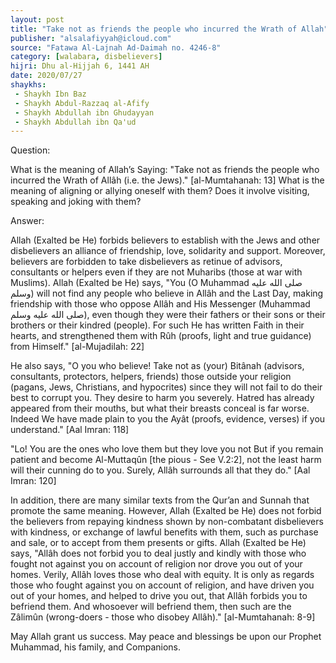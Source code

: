 ```yaml
---
layout: post
title: "Take not as friends the people who incurred the Wrath of Allah"
publisher: "alsalafiyyah@icloud.com"
source: "Fatawa Al-Lajnah Ad-Daimah no. 4246-8"
category: [walabara, disbelievers]
hijri: Dhu al-Hijjah 6, 1441 AH
date: 2020/07/27
shaykhs: 
 - Shaykh Ibn Baz
 - Shaykh Abdul-Razzaq al-Afify
 - Shaykh Abdullah ibn Ghudayyan
 - Shaykh Abdullah ibn Qa'ud
---
```


Question: 
 
What is the meaning of Allah’s Saying: "Take not as friends the people who incurred the Wrath of Allâh (i.e. the Jews)." [al-Mumtahanah: 13] What is the meaning of aligning or allying oneself with them? Does it involve visiting, speaking and joking with them?

Answer:

Allah (Exalted be He) forbids believers to establish with the Jews and other disbelievers an alliance of friendship, love, solidarity and support. Moreover, believers are forbidden to take disbelievers as retinue of advisors, consultants or helpers even if they are not Muharibs (those at war with Muslims). Allah (Exalted be He) says, "You (O Muhammad صلى الله عليه وسلم) will not find any people who believe in Allâh and the Last Day, making friendship with those who oppose Allâh and His Messenger (Muhammad صلى الله عليه وسلم), even though they were their fathers or their sons or their brothers or their kindred (people). For such He has written Faith in their hearts, and strengthened them with Rûh (proofs, light and true guidance) from Himself." [al-Mujadilah: 22]

He also says, "O you who believe! Take not as (your) Bitânah (advisors, consultants, protectors, helpers, friends) those outside your religion (pagans, Jews, Christians, and hypocrites) since they will not fail to do their best to corrupt you. They desire to harm you severely. Hatred has already appeared from their mouths, but what their breasts conceal is far worse. Indeed We have made plain to you the Ayât (proofs, evidence, verses) if you understand." [Aal Imran: 118] 

"Lo! You are the ones who love them but they love you not But if you remain patient and become Al-Muttaqûn [the pious - See V.2:2], not the least harm will their cunning do to you. Surely, Allâh surrounds all that they do." [Aal Imran: 120] 

In addition, there are many similar texts from the Qur’an and Sunnah that promote the same meaning. However, Allah (Exalted be He) does not forbid the believers from repaying kindness shown by non-combatant disbelievers with kindness, or exchange of lawful benefits with them, such as purchase and sale, or to accept from them presents or gifts. Allah (Exalted be He) says, "Allâh does not forbid you to deal justly and kindly with those who fought not against you on account of religion nor drove you out of your homes. Verily, Allâh loves those who deal with equity. It is only as regards those who fought against you on account of religion, and have driven you out of your homes, and helped to drive you out, that Allâh forbids you to befriend them. And whosoever will befriend them, then such are the Zâlimûn (wrong-doers - those who disobey Allâh)." [al-Mumtahanah: 8-9]

May Allah grant us success. May peace and blessings be upon our Prophet Muhammad, his family, and Companions.


